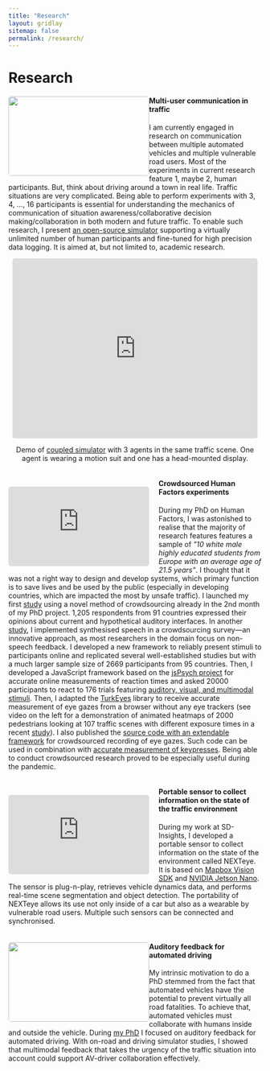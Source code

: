 ```yaml
---
title: "Research"
layout: gridlay
sitemap: false
permalink: /research/
---
```


# Research

<div class="rowl1">
  <img src="{{ site.url }}{{ site.baseurl }}/images/research/multi_user_communication.jpg" class="img-responsive" style="float: left; border-radius: 5px; width: 280px; height: 158px" />

#### Multi-user communication in traffic
  
I am currently engaged in research on communication between multiple automated vehicles and multiple vulnerable road users. Most of the experiments in current research feature 1, maybe 2, human participants. But, think about driving around a town in real life. Traffic situations are very complicated. Being able to perform experiments with 3, 4, ..., 16 participants is essential for understanding the mechanics of communication of situation awareness/collaborative decision making/collaboration in both modern and future traffic. To enable such research, I present [an open-source simulator](https://github.com/bazilinskyy/coupled-sim) supporting a virtually unlimited number of human participants and fine-tuned for high precision data logging. It is aimed at, but not limited to, academic research.

  <div class="row" style="text-align:center; margin-bottom: 0px;">
  <iframe style="display:inline-block; border-radius: 5px; border:0px solid #FFF; width: 97%; height: 358px" src="https://www.youtube.com/embed/W2VWLYnTYrM?playlist=W2VWLYnTYrM&loop=1&autoplay=1&mute=1" frameborder="0" allowfullscreen></iframe>
  
Demo of [coupled simulator](https://github.com/bazilinskyy/coupled-sim) with 3 agents in the same traffic scene. One agent is wearing a motion suit and one has a head-mounted display.
  </div>
  <ul style="overflow: hidden">
  </ul>
</div>

<div class="rowl1">
  <div class="img-responsive" style="margin-top: 15px; margin-right: 19px; float: left"><iframe src="https://www.youtube.com/embed/ZroKe9dKQvs?playlist=ZroKe9dKQvs&loop=1&autoplay=1&mute=1" style="width: 280px; height: 158px; border-radius: 5px" frameborder="0" allowfullscreen></iframe></div>

#### Crowdsourced Human Factors experiments
  
During my PhD on Human Factors, I was astonished to realise that the majority of research features features a sample of <i>"10 white male highly educated students from Europe with an average age of 21.5 years"</i>. I thought that it was not a right way to design and develop systems, which primary function is to save lives and be used by the public (especially in developing countries, which are impacted the most by unsafe traffic). I launched my first [study](/publications/bazilinskyy2015auditory.pdf) using a novel method of crowdsourcing already in the 2nd month of my PhD project. 1,205 respondents from 91 countries expressed their opinions about current and hypothetical auditory interfaces. In another [study](/publications/bazilinskyy2017analyzing.pdf), I implemented synthesised speech in a crowdsourcing survey—an innovative approach, as most researchers in the domain focus on non-speech feedback. I developed a new framework to reliably present stimuli to participants online and replicated several well-established studies but with a much larger sample size of 2669 participants from 95 countries. Then, I developed a JavaScript framework based on the [jsPsych project](https://www.jspsych.org/7.0/) for accurate online measurements of reaction times and asked 20000 participants to react to 176 trials featuring [auditory, visual, and multimodal stimuli](/publications/bazilinskyy2018crowdsourced.pdf). Then, I adapted the [TurkEyes](https://turkeyes.mit.edu) library to receive accurate measurement of eye gazes from a browser without any eye trackers (see video on the left for a demonstration of animated heatmaps of 2000 pedestrians looking at 107 traffic scenes with different exposure times in a recent [study](/publications/bazilinskyy2021visual.pdf)). I also published the [source code with an extendable framework](https://github.com/bazilinskyy/gazes-crowdsourced) for crowdsourced recording of eye gazes. Such code can be used in combination with [accurate measurement of keypresses](https://github.com/bazilinskyy/crossing-crowdsourcing). Being able to conduct crowdsourced research proved to be especially useful during the pandemic.

  <ul style="overflow: hidden">
  </ul>
</div>

<div class="rowl1">
  <div class="img-responsive" style="margin-top: 15px; margin-right: 19px; float: left"><iframe src="https://www.youtube.com/embed/isjbqXs2g7k?playlist=isjbqXs2g7k&loop=1&autoplay=1&mute=1" style="width: 280px; height: 158px; border-radius: 5px" frameborder="0" allowfullscreen></iframe></div>

#### Portable sensor to collect information on the state of the traffic environment

During my work at SD-Insights, I developed a portable sensor to collect information on the state of the environment called NEXTeye. It is based on [Mapbox Vision SDK](https://www.mapbox.com/vision) and [NVIDIA Jetson Nano](https://developer.nvidia.com/embedded/jetson-nano-developer-kit). The sensor is plug-n-play, retrieves vehicle dynamics data, and performs real-time scene segmentation and object detection. The portability of NEXTeye allows its use not only inside of a car but also as a wearable by vulnerable road users. Multiple such sensors can be connected and synchronised.

  <ul style="overflow: hidden">
  </ul>
</div>

<div class="rowl1">
  <img src="{{ site.url }}{{ site.baseurl }}/images/research/auditory_feedback_ad.jpg" class="img-responsive" style="float: left; border-radius: 5px; width: 280px; height: 158px" />

#### Auditory feedback for automated driving
  
My intrinsic motivation to do a PhD stemmed from the fact that automated vehicles have the potential to prevent virtually all road fatalities. To achieve that, automated vehicles must collaborate with humans inside and outside the vehicle. During [my PhD](/publications/bazilinskyy2018auditoryinterface.pdf) I focused on auditory feedback for automated driving. With on-road and driving simulator studies, I showed that multimodal feedback that takes the urgency of the traffic situation into account could support AV-driver collaboration effectively.

  <ul style="overflow: hidden">
  </ul>
</div>
